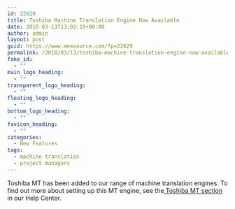 ```yaml
---
id: 22629
title: Toshiba Machine Translation Engine Now Available
date: 2018-03-13T13:03:19+00:00
author: admin
layout: post
guid: https://www.memsource.com/?p=22629
permalink: /2018/03/13/toshiba-machine-translation-engine-now-available/
fake_id:
  - ""
main_logo_heading:
  - ""
transparent_logo_heading:
  - ""
floating_logo_heading:
  - ""
bottom_logo_heading:
  - ""
favicon_heading:
  - ""
categories:
  - New Features
tags:
  - machine translation
  - project managers
---
```

<span style="font-weight: 400;">Toshiba MT has been added to our range of machine translation engines. To find out more about setting up this MT engine, see the</span>[ <span style="font-weight: 400;">Toshiba MT section</span>](https://help.memsource.com/hc/en-us/articles/115003934452#Toshiba) <span style="font-weight: 400;">in our Help Center.</span>

<!--more-->